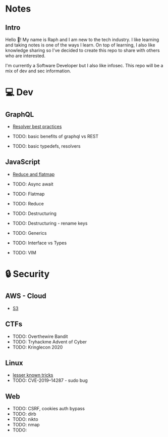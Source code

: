 # Notes

## Intro

Hello 👋! 
My name is Raph and I am new to the tech industry.
I like learning and taking notes is one of the ways I learn. On top of learning, I also like knowledge sharing so I've decided to create this repo to share with others who are interested.

I'm currently a Software Developer but I also like infosec. This repo will be a mix of dev and sec information.

# 💻 Dev

## GraphQL

- [Resolver best practices](dev/graphql/resolver-best-practices.md)

- TODO: basic benefits of graphql vs REST
- TODO: basic typedefs, resolvers

## JavaScript

- [Reduce and flatmap](dev/javascript/reduce-flatmap.md)

- TODO: Async await
- TODO: Flatmap
- TODO: Reduce
- TODO: Destructuring
- TODO: Destructuring - rename keys
- TODO: Generics
- TODO: Interface vs Types
- TODO: VIM

# 🔒 Security

## AWS - Cloud

- [S3](security/aws/s3.md)

## CTFs

- TODO: Overthewire Bandit
- TODO: Tryhackme Advent of Cyber
- TODO: Kringlecon 2020

## Linux

- [lesser known tricks](security/linux/lesserKnown.sh)
- TODO: CVE-2019–14287 - sudo bug 

## Web

- TODO: CSRF, cookies auth bypass
- TODO: dirb
- TODO: nikto
- TODO: nmap
- TODO: 
